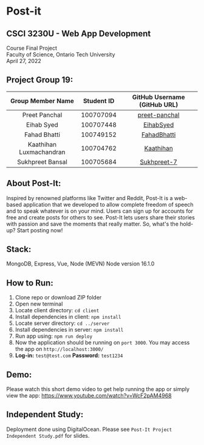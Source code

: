 # Post-it

## CSCI 3230U - Web App Development
Course Final Project <br>
Faculty of Science, Ontario Tech University <br>
April 27, 2022 <br>

## Project Group 19:
| Group Member Name | Student ID | GitHub Username (GitHub URL)|
| :------------------------:|:------------------------:|:--------------------------------------:|
| Preet Panchal | 100707094 | [preet-panchal](https://github.com/preet-panchal) |
| Eihab Syed | 100707448 | [EihabSyed](https://github.com/EihabSyed) |
| Fahad Bhatti | 100749152 | [FahadBhatti](https://github.com/FahadBhatti424) |
| Kaathihan Luxmachandran | 100704762 | [Kaathihan](https://github.com/Kaathihan) |
| Sukhpreet Bansal | 100705684 | [Sukhpreet-7](https://github.com/Sukhpreet-7) |

## About Post-It:
Inspired by renowned platforms like Twitter and Reddit, Post-It is a web-based application that we developed to allow complete freedom of speech and to speak whatever is on your mind. Users can sign up for accounts for free and create posts for others to see. Post-It lets users share their stories with passion and save the moments that really matter. So, what's the hold-up? Start posting now!

## Stack:
MongoDB, Express, Vue, Node (MEVN)
Node version 16.1.0

## How to Run:
1) Clone repo or download ZIP folder
2) Open new terminal
3) Locate client directory: `cd client`
4) Install dependencies in client: `npm install`
5) Locate server directory: `cd ../server`
6) Install dependencies in server: `npm install`
7) Run app using: `npm run deploy`
8) Now the application should be running on `port 3000`. You may access the app on `http://localhost:3000/`
9) **Log-in:** `test@test.com` **Password:** `test1234` 

## Demo:
Please watch this short demo video to get help running the app or
simply view the app: https://www.youtube.com/watch?v=WcF2pAM4968

## Independent Study:
Deployment done using DigitalOcean. 
Please see `Post-It Project Independent Study.pdf` for slides. 
